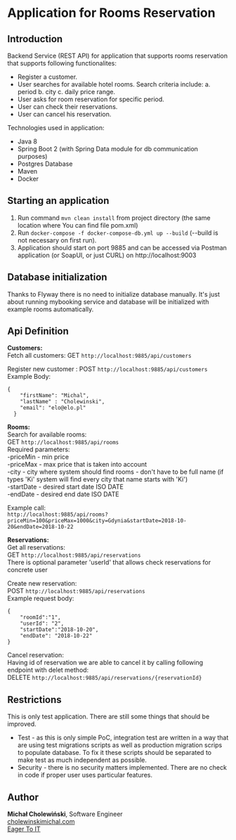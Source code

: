 # Application for Rooms Reservation

## Introduction  

Backend Service (REST API) for application that supports rooms reservation that supports following functionalites:  
* Register a customer. 
* User searches for available hotel rooms. Search criteria include: a. period b. city c. daily price range.
* User asks for room reservation for specific period. 
* User can check their reservations. 
* User can cancel his reservation.   

Technologies used in application:
* Java 8
* Spring Boot 2 (with Spring Data module for db communication purposes)
* Postgres Database
* Maven
* Docker 

## Starting an application
1. Run command `mvn clean install` from project directory (the same location where You can find file pom.xml)
2. Run `docker-compose -f docker-compose-db.yml up --build` (--build is not necessary on first run).
3. Application should start on port 9885 and can be accessed via Postman application (or SoapUI, or just CURL) on http://localhost:9003 

## Database initialization
Thanks to Flyway there is no need to initialize database manually. It's just about running mybooking service and database will be initialized with example rooms automatically.

## Api Definition


**Customers:**  
Fetch all customers: 
GET `http://localhost:9885/api/customers`

Register new customer : 
POST `http://localhost:9885/api/customers`
Example Body:
  ```  
  {
      "firstName": "Michal",
      "lastName" : "Cholewinski",
      "email": "elo@elo.pl"
    }
  ```


**Rooms:**  
Search for available rooms:  
GET `http://localhost:9885/api/rooms`  
Required parameters:  
-priceMin - min price  
-priceMax - max price that is taken into account  
-city - city where system should find rooms - don't have to be full name (if types 'Ki' system will find every city that name starts with 'Ki')  
-startDate - desired start date ISO DATE  
-endDate  - desired end date ISO DATE  




Example call:  
`http://localhost:9885/api/rooms?priceMin=100&priceMax=1000&city=Gdynia&startDate=2018-10-20&endDate=2018-10-22`  

**Reservations:**    
Get all reservations:  
GET `http://localhost:9885/api/reservations`  
There is optional parameter 'userId' that allows check reservations for concrete user  


Create new reservation:  
POST `http://localhost:9885/api/reservations`  
Example request body:  
```
{
	"roomId":"1",
	"userId": "2",
	"startDate":"2018-10-20",
	"endDate": "2018-10-22"
}
```  


Cancel reservation:  
Having id of reservation we are able to cancel it by calling following endpoint with delet method:  
DELETE `http://localhost:9885/api/reservations/{reservationId}`  

## Restrictions
This is only test application. There are still some things that should be improved.  
* Test - as this is only simple PoC, integration test are written in a way that are using test migrations scripts as well as production migration scrips to populate database. To fix it these scripts should be separated to make test as much independent as possible.
* Security - there is no security matters implemented. There are no check in code if proper user uses particular features.

## Author
**Michał Cholewiński**, Software Engineer  
[cholewinskimichal.com](http://cholewinskimichal.com)  
[Eager To IT](http://eagertoit.com)